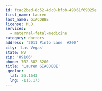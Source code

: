 ```yaml
---
id: fcac2bed-8c52-4dc0-bfbb-49861f69025e
first_name: Lauren
last_name: GIACOBBE
license: M.D.
services:
  - maternal-fetal-medicine
category: doctors
address: '2011 Pinto Lane  #200'
city: 'Las Vegas'
state: NV
zip: '89106'
phone: 702-382-3200
title: 'Lauren GIACOBBE'
_geoloc:
  lat: 36.1643
  lng: -115.173
---
```


